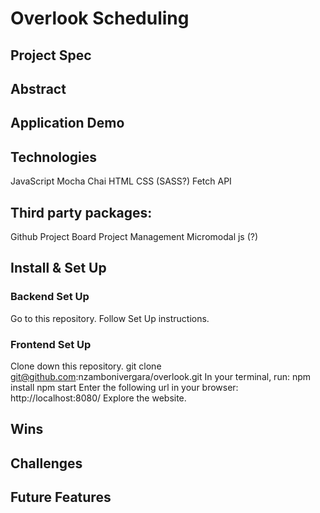 # Overlook Scheduling

## Project Spec

## Abstract

## Application Demo

## Technologies
JavaScript
Mocha
Chai
HTML
CSS (SASS?)
Fetch API

## Third party packages:
Github Project Board Project Management
Micromodal js (?)

## Install & Set Up

### Backend Set Up
Go to this repository.
Follow Set Up instructions.

### Frontend Set Up
Clone down this repository.
git clone git@github.com:nzambonivergara/overlook.git
In your terminal, run:
npm install
npm start
Enter the following url in your browser: http://localhost:8080/
Explore the website.

## Wins

## Challenges

## Future Features
